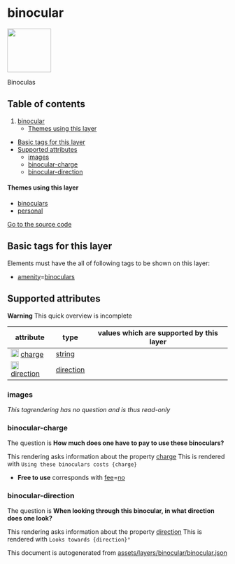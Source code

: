 

 binocular 
===========



<img src='https://mapcomplete.osm.be/circle:white;./assets/layers/binocular/telescope.svg' height="100px"> 

Binoculas




## Table of contents

1. [binocular](#binocular)
      * [Themes using this layer](#themes-using-this-layer)
  - [Basic tags for this layer](#basic-tags-for-this-layer)
  - [Supported attributes](#supported-attributes)
    + [images](#images)
    + [binocular-charge](#binocular-charge)
    + [binocular-direction](#binocular-direction)










#### Themes using this layer 





  - [binoculars](https://mapcomplete.osm.be/binoculars)
  - [personal](https://mapcomplete.osm.be/personal)


[Go to the source code](../assets/layers/binocular/binocular.json)



 Basic tags for this layer 
---------------------------



Elements must have the all of following tags to be shown on this layer:



  - <a href='https://wiki.openstreetmap.org/wiki/Key:amenity' target='_blank'>amenity</a>=<a href='https://wiki.openstreetmap.org/wiki/Tag:amenity%3Dbinoculars' target='_blank'>binoculars</a>




 Supported attributes 
----------------------



**Warning** This quick overview is incomplete



attribute | type | values which are supported by this layer
----------- | ------ | ------------------------------------------
[<img src='https://mapcomplete.osm.be/assets/svg/statistics.svg' height='18px'>](https://taginfo.openstreetmap.org/keys/charge#values) [charge](https://wiki.openstreetmap.org/wiki/Key:charge) | [string](../SpecialInputElements.md#string) | [](https://wiki.openstreetmap.org/wiki/Tag:charge%3D)
[<img src='https://mapcomplete.osm.be/assets/svg/statistics.svg' height='18px'>](https://taginfo.openstreetmap.org/keys/direction#values) [direction](https://wiki.openstreetmap.org/wiki/Key:direction) | [direction](../SpecialInputElements.md#direction) | 




### images 



_This tagrendering has no question and is thus read-only_





### binocular-charge 



The question is **How much does one have to pay to use these binoculars?**

This rendering asks information about the property  [charge](https://wiki.openstreetmap.org/wiki/Key:charge) 
This is rendered with `Using these binoculars costs {charge}`



  - **Free to use** corresponds with <a href='https://wiki.openstreetmap.org/wiki/Key:fee' target='_blank'>fee</a>=<a href='https://wiki.openstreetmap.org/wiki/Tag:fee%3Dno' target='_blank'>no</a>




### binocular-direction 



The question is **When looking through this binocular, in what direction does one look?**

This rendering asks information about the property  [direction](https://wiki.openstreetmap.org/wiki/Key:direction) 
This is rendered with `Looks towards {direction}°` 

This document is autogenerated from [assets/layers/binocular/binocular.json](https://github.com/pietervdvn/MapComplete/blob/develop/assets/layers/binocular/binocular.json)